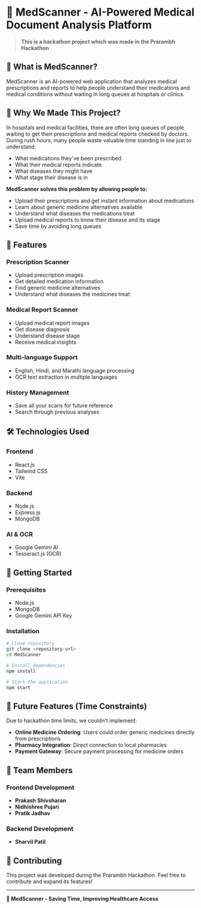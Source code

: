 # 🏥 MedScanner - AI-Powered Medical Document Analysis Platform

> **This is a hackathon project which was made in the Prarambh Hackathon**

## 🌟 **What is MedScanner?**

MedScanner is an AI-powered web application that analyzes medical prescriptions and reports to help people understand their medications and medical conditions without waiting in long queues at hospitals or clinics.

## 🚨 **Why We Made This Project?**

In hospitals and medical facilities, there are often long queues of people waiting to get their prescriptions and medical reports checked by doctors. During rush hours, many people waste valuable time standing in line just to understand:

- What medications they've been prescribed
- What their medical reports indicate
- What diseases they might have
- What stage their disease is in

**MedScanner solves this problem by allowing people to:**
- Upload their prescriptions and get instant information about medications
- Learn about generic medicine alternatives available
- Understand what diseases the medications treat
- Upload medical reports to know their disease and its stage
- Save time by avoiding long queues

## 🎯 **Features**

### **Prescription Scanner**
- Upload prescription images
- Get detailed medication information
- Find generic medicine alternatives
- Understand what diseases the medicines treat

### **Medical Report Scanner**
- Upload medical report images
- Get disease diagnosis
- Understand disease stage
- Receive medical insights

### **Multi-language Support**
- English, Hindi, and Marathi language processing
- OCR text extraction in multiple languages

### **History Management**
- Save all your scans for future reference
- Search through previous analyses

## 🛠️ **Technologies Used**

### **Frontend**
- React.js
- Tailwind CSS
- Vite

### **Backend**
- Node.js
- Express.js
- MongoDB

### **AI & OCR**
- Google Gemini AI
- Tesseract.js (OCR)

## 🚀 **Getting Started**

### **Prerequisites**
- Node.js
- MongoDB
- Google Gemini API Key

### **Installation**
```bash
# Clone repository
git clone <repository-url>
cd MedScanner

# Install dependencies
npm install

# Start the application
npm start
```

## 🔮 **Future Features (Time Constraints)**

Due to hackathon time limits, we couldn't implement:
- **Online Medicine Ordering**: Users could order generic medicines directly from prescriptions
- **Pharmacy Integration**: Direct connection to local pharmacies
- **Payment Gateway**: Secure payment processing for medicine orders

## 👥 **Team Members**

### **Frontend Development**
- **Prakash Shivsharan**
- **Nidhishree Pujari**
- **Pratik Jadhav**

### **Backend Development**
- **Sharvil Patil**

## 🤝 **Contributing**

This project was developed during the Prarambh Hackathon. Feel free to contribute and expand its features!

---

**🏥 MedScanner - Saving Time, Improving Healthcare Access**
